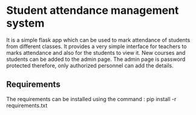 # Student attendance management system
It is a simple flask app which can be used to mark attendance of students from different classes. It provides a very simple interface for teachers to marks attendance and also for the students to view it. New courses and students can be added to the admin page. The admin page is password protected therefore, only authorized personnel can add the details.

## Requirements
The requirements can be installed using the command : 
pip install -r requirements.txt
